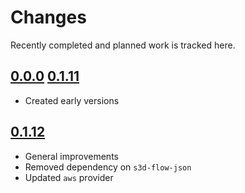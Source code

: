 # Changes
Recently completed and planned work is tracked here.

## [0.0.0](.) [0.1.11](.)
- Created early versions

## [0.1.12](.)
- General improvements
- Removed dependency on `s3d-flow-json`
- Updated `aws` provider
